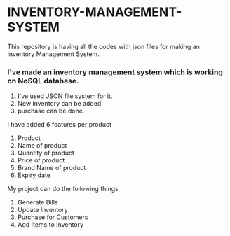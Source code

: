 # INVENTORY-MANAGEMENT-SYSTEM
This repository is having all the codes with json files for making an Inventory Management System.

### I've made an inventory management system which is working on NoSQL database.

1. I've used JSON file system for it.
2. New inventory can be added
3. purchase can be done.

I have added 6 features per product
1. Product
2. Name of product
3. Quantity of product
4. Price of product
5. Brand Name of product
6. Expiry date 

My project can do the following things

1. Generate Bills
2. Update Inventory
3. Purchase for Customers
4. Add Items to Inventory
